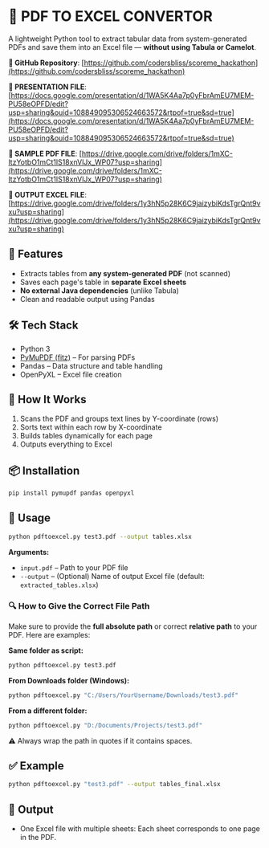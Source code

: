 # 📄 PDF TO EXCEL CONVERTOR

A lightweight Python tool to extract tabular data from system-generated PDFs and save them into an Excel file — **without using Tabula or Camelot**.

**🔗 GitHub Repository**: [https://github.com/codersbliss/scoreme_hackathon](https://github.com/codersbliss/scoreme_hackathon)

**🔗  PRESENTATION FILE**: [https://docs.google.com/presentation/d/1WA5K4Aa7p0yFbrAmEU7MEM-PU58eOPFD/edit?usp=sharing&ouid=108849095306524663572&rtpof=true&sd=true](https://docs.google.com/presentation/d/1WA5K4Aa7p0yFbrAmEU7MEM-PU58eOPFD/edit?usp=sharing&ouid=108849095306524663572&rtpof=true&sd=true)

**🔗 SAMPLE PDF FILE**: [https://drive.google.com/drive/folders/1mXC-ltzYotbO1mCt1lS18xnVlJx_WP07?usp=sharing](https://drive.google.com/drive/folders/1mXC-ltzYotbO1mCt1lS18xnVlJx_WP07?usp=sharing)

**🔗 OUTPUT EXCEL FILE**: [https://drive.google.com/drive/folders/1y3hN5p28K6C9jaizybiKdsTgrQnt9vxu?usp=sharing](https://drive.google.com/drive/folders/1y3hN5p28K6C9jaizybiKdsTgrQnt9vxu?usp=sharing)



## 🚀 Features

- Extracts tables from **any system-generated PDF** (not scanned)
- Saves each page's table in **separate Excel sheets**
- **No external Java dependencies** (unlike Tabula)
- Clean and readable output using Pandas

## 🛠️ Tech Stack

- Python 3
- [PyMuPDF (fitz)](https://pymupdf.readthedocs.io/) – For parsing PDFs
- Pandas – Data structure and table handling
- OpenPyXL – Excel file creation

## 🧾 How It Works

1. Scans the PDF and groups text lines by Y-coordinate (rows)
2. Sorts text within each row by X-coordinate
3. Builds tables dynamically for each page
4. Outputs everything to Excel

## 📦 Installation

```bash
pip install pymupdf pandas openpyxl
```

## 📂 Usage

```bash
python pdftoexcel.py test3.pdf --output tables.xlsx
```

**Arguments:**
- `input.pdf` – Path to your PDF file
- `--output` – (Optional) Name of output Excel file (default: `extracted_tables.xlsx`)

### 🔍 How to Give the Correct File Path

Make sure to provide the **full absolute path** or correct **relative path** to your PDF. Here are examples:

**Same folder as script:**
```bash
python pdftoexcel.py test3.pdf
```

**From Downloads folder (Windows):**
```bash
python pdftoexcel.py "C:/Users/YourUsername/Downloads/test3.pdf"
```

**From a different folder:**
```bash
python pdftoexcel.py "D:/Documents/Projects/test3.pdf"
```

⚠️ Always wrap the path in quotes if it contains spaces.

## ✅ Example

```bash
python pdftoexcel.py "test3.pdf" --output tables_final.xlsx
```

## 📄 Output

- One Excel file with multiple sheets: Each sheet corresponds to one page in the PDF.


